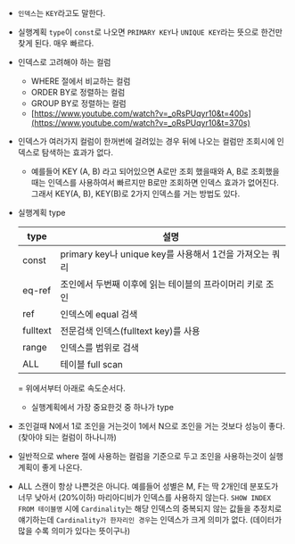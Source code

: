 - `인덱스`는 `KEY`라고도 말한다.
- 실행계획 `type`이 `const`로 나오면 `PRIMARY KEY`나 `UNIQUE KEY`라는 뜻으로 한건만 찾게 된다. 매우 빠르다.
- 인덱스로 고려해야 하는 컬럼
    - WHERE 절에서 비교하는 컬럼
    - ORDER BY로 정렬하는 컬럼
    - GROUP BY로 정렬하는 컬럼
    - [https://www.youtube.com/watch?v=_oRsPUqyr10&t=400s](https://www.youtube.com/watch?v=_oRsPUqyr10&t=370s)
- 인덱스가 여러가지 컬럼이 한꺼번에 걸려있는 경우 뒤에 나오는 컬럼만 조회시에 인덱스로 탐색하는 효과가 없다.
    - 예를들어 KEY (A, B) 라고 되어있으면 A로만 조회 했을때와 A, B로 조회했을 때는 인덱스를 사용하여서 빠르지만 B로만 조회하면 인덱스 효과가 없어진다. 그래서 KEY(A, B), KEY(B)로 2가지 인덱스를 거는 방법도 있다.
- 실행계획 type

	|type|설명|
	|---|---|
	|const|primary key나 unique key를 사용해서 1건을 가져오는 쿼리|
	|eq-ref|조인에서 두번째 이후에 읽는 테이블의 프라이머리 키로 조인|
	|ref|인덱스에 equal 검색|
	|fulltext|전문검색 인덱스(fulltext key)를 사용|
	|range|인덱스를 범위로 검색|
	|ALL|테이블 full scan|

    = 위에서부터 아래로 속도순서다.
    - 실행계획에서 가장 중요한것  중 하나가 type
- 조인걸때 N에서 1로 조인을 거는것이 1에서 N으로 조인을 거는 것보다 성능이 좋다. (찾아야 되는 컬럼이 하나니까)
- 일반적으로 where 절에 사용하는 컬럼을 기준으로 두고 조인을 사용하는것이 실행계획이 좋게 나온다.
- ALL 스캔이 항상 나쁜것은 아니다. 예를들어 성별은 M, F는 딱 2개인데 분포도가 너무 낮아서 (20%이하) 마리아디비가 인덱스를 사용하지 않는다.
`SHOW INDEX FROM 테이블명` 시에 `Cardinality`는 해당 인덱스의 중복되지 않는 값들을 추정치로 얘기하는데 `Cardinality가 한자리인 경우`는 인덱스가 크게 의미가 없다. (데이터가 많을 수록 의미가 있다는 뜻이구나)
